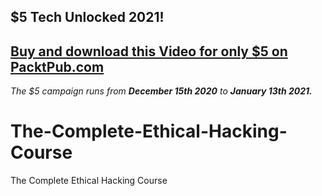 ## $5 Tech Unlocked 2021!
[Buy and download this Video for only $5 on PacktPub.com](https://www.packtpub.com/product/the-complete-ethical-hacking-course-video/9781839210495)
-----
*The $5 campaign         runs from __December 15th 2020__ to __January 13th 2021.__*

# The-Complete-Ethical-Hacking-Course
The Complete Ethical Hacking Course
